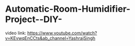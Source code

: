 # Automatic-Room-Humidifier-Project--DIY-
video link: 
https://www.youtube.com/watch?v=KEvwqEnCCts&ab_channel=YashrajSingh
